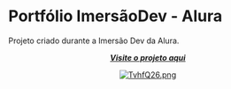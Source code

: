 # Portfólio ImersãoDev - Alura<br/>
Projeto criado durante a Imersão Dev da Alura. </br>




<div align="center">
   
[***Visite o projeto aqui***](https://porfolio-imersao-dev.vercel.app/)<br />


[![TvhfQ26.png](https://i.imgur.com/TvhfQ26.png)](https://imgur.com/TvhfQ26)
</div>
